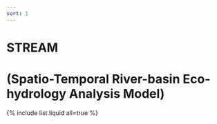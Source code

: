 ```yaml
---
sort: 1
---
```


# STREAM
# (Spatio-Temporal River-basin Eco-hydrology Analysis Model)


{% include list.liquid all=true %}
